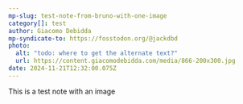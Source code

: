 ```yaml
---
mp-slug: test-note-from-bruno-with-one-image
category[]: test
author: Giacomo Debidda
mp-syndicate-to: https://fosstodon.org/@jackdbd
photo:
  alt: "todo: where to get the alternate text?"
  url: https://content.giacomodebidda.com/media/866-200x300.jpg
date: 2024-11-21T12:32:00.075Z
---
```


This is a test note with an image